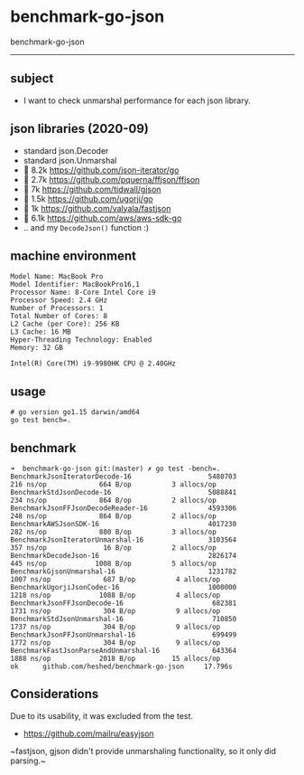 # benchmark-go-json
benchmark-go-json

---

## subject

- I want to check unmarshal performance for each json library.

## json libraries (2020-09)

- standard json.Decoder
- standard json.Unmarshal
- :star2: 8.2k https://github.com/json-iterator/go
- :star2: 2.7k https://github.com/pquerna/ffjson/ffjson
- :star2: 7k https://github.com/tidwall/gjson
- :star2: 1.5k https://github.com/ugorji/go
- :star2: 1k https://github.com/valyala/fastjson
- :star2: 6.1k https://github.com/aws/aws-sdk-go
- .. and my `DecodeJson()` function :)

## machine environment

```
Model Name: MacBook Pro
Model Identifier: MacBookPro16,1
Processor Name: 8-Core Intel Core i9
Processor Speed: 2.4 GHz
Number of Processors: 1
Total Number of Cores: 8
L2 Cache (per Core): 256 KB
L3 Cache: 16 MB
Hyper-Threading Technology: Enabled
Memory: 32 GB

Intel(R) Core(TM) i9-9980HK CPU @ 2.40GHz
```

## usage

```console
# go version go1.15 darwin/amd64
go test bench=.
```

## benchmark

```
➜  benchmark-go-json git:(master) ✗ go test -bench=. 
BenchmarkJsonIteratorDecode-16                   5480703               216 ns/op             664 B/op          3 allocs/op
BenchmarkStdJsonDecode-16                        5088841               234 ns/op             864 B/op          2 allocs/op
BenchmarkJsonFFJsonDecodeReader-16               4593306               248 ns/op             864 B/op          2 allocs/op
BenchmarkAWSJsonSDK-16                           4017230               282 ns/op             880 B/op          3 allocs/op
BenchmarkJsonIteratorUnmarshal-16                3103564               357 ns/op              16 B/op          2 allocs/op
BenchmarkDecodeJson-16                           2826174               445 ns/op            1008 B/op          5 allocs/op
BenchmarkGjsonUnmarshal-16                       1231782              1007 ns/op             687 B/op          4 allocs/op
BenchmarkUgorjiJsonCodec-16                      1000000              1218 ns/op            1088 B/op          4 allocs/op
BenchmarkJsonFFJsonDecode-16                      682381              1731 ns/op             304 B/op          9 allocs/op
BenchmarkStdJsonUnmarshal-16                      710850              1737 ns/op             304 B/op          9 allocs/op
BenchmarkJsonFFJsonUnmarshal-16                   699499              1772 ns/op             304 B/op          9 allocs/op
BenchmarkFastJsonParseAndUnmarshal-16             643364              1888 ns/op            2018 B/op         15 allocs/op
ok      github.com/heshed/benchmark-go-json     17.796s
```

## Considerations

Due to its usability, it was excluded from the test.
- https://github.com/mailru/easyjson 

~fastjson, gjson didn't provide unmarshaling functionality, so it only did parsing.~
